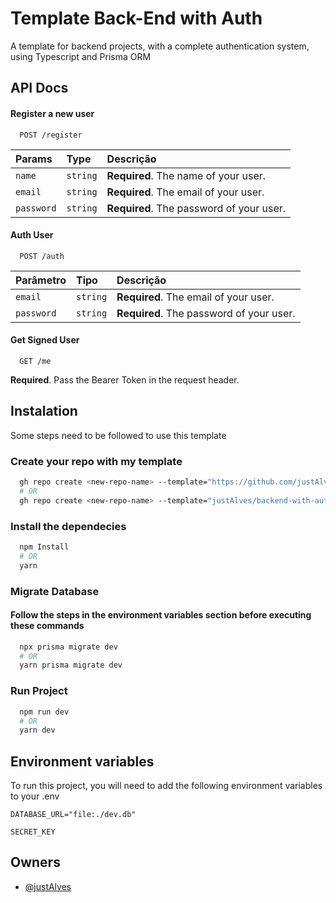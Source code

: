 
# Template Back-End with Auth

A template for backend projects, with a complete authentication system, using Typescript and Prisma ORM

## API Docs

#### Register a new user

```http
  POST /register
```

| Params   | Type       | Descrição                           |
| :---------- | :--------- | :---------------------------------- |
| `name` | `string` | **Required**. The name of your user. |
| `email` | `string` | **Required**. The email of your user. |
| `password` | `string` | **Required**. The password of your user. |

#### Auth User

```http
  POST /auth
```

| Parâmetro   | Tipo       | Descrição                                   |
| :---------- | :--------- | :------------------------------------------ |
| `email` | `string` | **Required**. The email of your user. |
| `password` | `string` | **Required**. The password of your user. |

#### Get Signed User

```http
  GET /me
```

**Required**. Pass the Bearer Token in the request header.



## Instalation

Some steps need to be followed to use this template

### Create your repo with my template

```bash
  gh repo create <new-repo-name> --template="https://github.com/justAlves/backend-with-auth"
  # OR
  gh repo create <new-repo-name> --template="justAlves/backend-with-auth"
```
### Install the dependecies

```bash
  npm Install
  # OR
  yarn
```
### Migrate Database
#### Follow the steps in the environment variables section before executing these commands
```bash
  npx prisma migrate dev
  # OR
  yarn prisma migrate dev
```

### Run Project

```bash
  npm run dev
  # OR
  yarn dev
```
## Environment variables

To run this project, you will need to add the following environment variables to your .env

`DATABASE_URL="file:./dev.db"`

`SECRET_KEY`


## Owners

- [@justAlves](https://www.github.com/justAlves)

